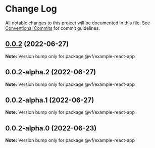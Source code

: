 # Change Log

All notable changes to this project will be documented in this file.
See [Conventional Commits](https://conventionalcommits.org) for commit guidelines.

## [0.0.2](https://vfuk-digital.visualstudio.com/Digital/_git/lib-web-federation-utils/compare/@vf/example-react-app@0.0.2-alpha.2...@vf/example-react-app@0.0.2) (2022-06-27)

**Note:** Version bump only for package @vf/example-react-app





## 0.0.2-alpha.2 (2022-06-27)

**Note:** Version bump only for package @vf/example-react-app





## 0.0.2-alpha.1 (2022-06-27)

**Note:** Version bump only for package @vf/example-react-app





## 0.0.2-alpha.0 (2022-06-23)

**Note:** Version bump only for package @vf/example-react-app
